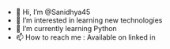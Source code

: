 - 👋 Hi, I’m @Sanidhya45
- 👀 I’m interested in learning new technologies
- 🌱 I’m currently learning Python
- 📫 How to reach me : Available on linked in

<!---
Sanidhya45/Sanidhya45 is a ✨ special ✨ repository because its `README.md` (this file) appears on your GitHub profile.
You can click the Preview link to take a look at your changes.
--->
